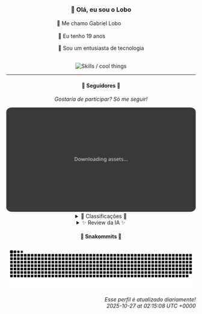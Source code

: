 <div align="center">
  <h3>👋 Olá, eu sou o Lobo</h3>
  
  <p>🐺 Me chamo Gabriel Loboㅤㅤㅤㅤㅤ</p>
  <p>🧔 Eu tenho 19 anosㅤㅤㅤㅤㅤㅤㅤㅤ</p>
  <p>🧠 Sou um entusiasta de tecnologia</p>

  <br/>

  <img width="600" alt="Skills / cool things" src="https://skills-icons.vercel.app/api/icons?i=python,md,html,css,js,github,git,vscode,linux,node,ts,sass,react,vite,vercel,lottie,ionic,capacitor,zustand,framer,firebase,arduino,godot,tailwind,shadcnui,lucide,zorinos,pnpm,reactnative&perline=14" />
</div>

<hr />

<div align="center">
    <h4>👤 Seguidores 👤</h4>
    <p><i>Gostaria de participar? Só me seguir!</i></p>
    <img width="600" src=".github/assets/cards/top3.svg" alt="Top 3 followers contributors (monthly)" />
    <details>
    <summary>🏅 Classificações 🏅</summary>
    <br/>
    <table>
        <thead>
            <tr align="center">
                <th>Posição</th>
                <th>Seguidor</th>
                <th>Contribuições</th>
            </tr>
        </thead>
        <tbody>
            <tr align="center">
                <td>1°</td>
                <td><a href="https://github.com/cookieukw">CookieUkw</a></td>
                <td>132 ctr.</td>
            </tr>
            <tr align="center">
                <td>2°</td>
                <td><a href="https://github.com/felipegueller">Felipe Gueller</a></td>
                <td>109 ctr.</td>
            </tr>
            <tr align="center">
                <td>3°</td>
                <td><a href="https://github.com/gustavosett">Gustavo Carvalho</a></td>
                <td>28 ctr.</td>
            </tr>
            <tr align="center">
                <td>4°</td>
                <td><a href="https://github.com/giverplay">giverplay</a></td>
                <td>16 ctr.</td>
            </tr>
            <tr align="center">
                <td>5°</td>
                <td><a href="https://github.com/Cr-Israel">Carlos Israel</a></td>
                <td>12 ctr.</td>
            </tr>
            <tr align="center">
                <td>6°</td>
                <td><a href="https://github.com/brunoferreiraff">brunoferreiraff</a></td>
                <td>10 ctr.</td>
            </tr>
            <tr align="center">
                <td>7°</td>
                <td><a href="https://github.com/NeWBoX22">NeWBoX22</a></td>
                <td>3 ctr.</td>
            </tr>
            <tr align="center">
                <td>8°</td>
                <td><a href="https://github.com/ThonyHHs">Anthony Herbert</a></td>
                <td>2 ctr.</td>
            </tr>
            <tr align="center">
                <td>9°</td>
                <td><a href="https://github.com/LuidiPiresHub">Luídi Pires</a></td>
                <td>2 ctr.</td>
            </tr>
        </tbody>
    </table>
    </details>
    <details>
    <summary>✨ Review da IA ✨</summary>
    <br/>
    <div align="justify"><p><b>CookieUkw</b>, parabéns por liderar o ranking! Contribuindo para o Godot Engine, hein? Que nobre... Imagino que seus commits sejam tão emocionantes quanto ler a documentação do GAP. Mas falando sério, entre um projeto e outro, que tal dar uma atualizada no seu ChatStory? A última atualização foi em abril, quase um século atrás no mundo da tecnologia. </p>
<p><b>Felipe Gueller</b>, Bacharel em Sistemas de Informações, hein? E o que você tem feito com esse diploma? Sua ausência de contribuições recentes é quase uma declaração de falência da sua paixão por tecnologia. Espero que esteja usando seus conhecimentos para algo mais produtivo do que apenas respirar. </p>
<p><b>Gustavo Carvalho</b>, "Criador de conteúdo independente", que palavras bonitas para... o quê exatamente? Suas 28 contribuições mal arranham a superfície. A não ser que seu conteúdo seja sobre como evitar contribuições, aí faz sentido. </p>
<p><b>Giverplay</b>, "Olá, estranho!" Você diz isso como se suas contribuições fossem menos estranhas. Moveit de janeiro? Uvas atualizado a alguns dias? Pelo menos está mantendo algo vivo, mesmo que seja só um projeto de faculdade esquecido. Mas ei, 4 estrelas em um projeto, você é quase uma celebridade do GitHub! </p>
<p><b>Carlos Israel</b>, "Apaixonado por tecnologia", mas aparentemente não o suficiente para realmente fazer algo com ela. Suas 12 contribuições são quase tão raras quanto um unicórnio programando em Assembly. Que tal transformar essa paixão em ação, em vez de apenas colocar no seu perfil? </p>
<p><b>brunoferreiraff</b>, 10 contribuições. Quase podemos sentir o esforço... ou não. Sem bio, sem paixão aparente, apenas um número ali. Continue assim e você será o protagonista da próxima grande história de terror do GitHub. </p>
<p><b>NeWBoX22</b>, 3 contribuições. Três! Isso é quase uma contribuição por década. Espero que cada uma delas tenha sido tão monumental que justifique a raridade. </p>
<p><b>Anthony Herbert</b>, "glup moglods". Sua bio é tão enigmática quanto suas 2 contribuições. Seria você um poeta moderno codificando em binário? Ou apenas alguém que esqueceu a senha do GitHub? </p>
<p><b>Luídi Pires</b>, "Full Stack". Duas contribuições? Isso é mais "Empty Stack" do que qualquer outra coisa. Com essa taxa de contribuição, você vai precisar de mais do que uma bio chamativa para impressionar alguém. </p>
</div>
    </details>
</div>

<div align="center">
  <h4>🐍 Snakommits 🐍</h4>
    <picture>
      <source media="(prefers-color-scheme: dark)" srcset="https://raw.githubusercontent.com/olob0/olob0/snake-output/snake-dark.svg">
      <source media="(prefers-color-scheme: light)" srcset="https://raw.githubusercontent.com/olob0/olob0/snake-output/snake-light.svg">
      <img alt="github contribution grid snake animation" src="https://raw.githubusercontent.com/olob0/olob0/snake-output/snake-light.svg">
    </picture>
</div>

<h6 align="right">
  Esse perfil é atualizado diariamente!<br/> <i>2025-10-27 at 02:15:08 UTC +0000</i>
<h6>